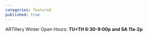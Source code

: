 ```yaml
---
categories: featured
published: true
---
```


ARTillery Winter Open Hours:
**TU+TH 6:30-9:00p and
SA 11a-2p**
